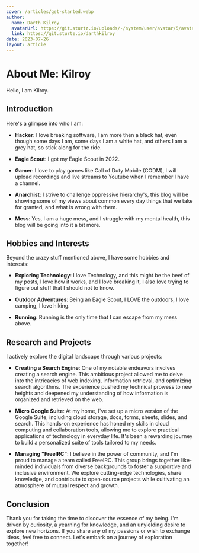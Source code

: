 ```yaml
---
cover: /articles/get-started.webp
author:
  name: Darth Kilroy
  avatarUrl: https://git.sturtz.io/uploads/-/system/user/avatar/5/avatar.png?width=192
  link: https://git.sturtz.io/darthkilroy
date: 2023-07-26
layout: article
---
```


# About Me: Kilroy

Hello, I am Kilroy.

## Introduction 
Here's a glimpse into who I am:

- **Hacker**: I love breaking software, I am more then a black hat, even though some days I am, some days I am a white hat, and others I am a grey hat, so stick along for the ride. 

- **Eagle Scout**: I got my Eagle Scout in 2022. 

- **Gamer**: I love to play games like Call of Duty Mobile (CODM), I will upload recordings and live streams to Youtube when I remember I have a channel. 

- **Anarchist**: I strive to challenge oppressive hierarchy's, this blog will be showing some of my views about common every day things that we take for granted, and what is wrong with them. 

- **Mess**: Yes, I am a huge mess, and I struggle with my mental health, this blog will be going into it a bit more. 

## Hobbies and Interests

Beyond the crazy stuff mentioned above, I have some hobbies and interests:

- **Exploring Technology**: I love Technology, and this might be the beef of my posts, I love how it works, and I love breaking it, I also love trying to figure out stuff that I should not to know. 

- **Outdoor Adventures**: Being an Eagle Scout, I LOVE the outdoors, I love camping, I love hiking.

- **Running**: Running is the only time that I can escape from my mess above.

## Research and Projects

I actively explore the digital landscape through various projects:

- **Creating a Search Engine**: One of my notable endeavors involves creating a search engine. This ambitious project allowed me to delve into the intricacies of web indexing, information retrieval, and optimizing search algorithms. The experience pushed my technical prowess to new heights and deepened my understanding of how information is organized and retrieved on the web.

- **Micro Google Suite**: At my home, I've set up a micro version of the Google Suite, including cloud storage, docs, forms, sheets, slides, and search. This hands-on experience has honed my skills in cloud computing and collaboration tools, allowing me to explore practical applications of technology in everyday life. It's been a rewarding journey to build a personalized suite of tools tailored to my needs.

- **Managing "FreeIRC"**: I believe in the power of community, and I'm proud to manage a team called FreeIRC. This group brings together like-minded individuals from diverse backgrounds to foster a supportive and inclusive environment. We explore cutting-edge technologies, share knowledge, and contribute to open-source projects while cultivating an atmosphere of mutual respect and growth.

## Conclusion

Thank you for taking the time to discover the essence of my being. I'm driven by curiosity, a yearning for knowledge, and an unyielding desire to explore new horizons. If you share any of my passions or wish to exchange ideas, feel free to connect. Let's embark on a journey of exploration together!
